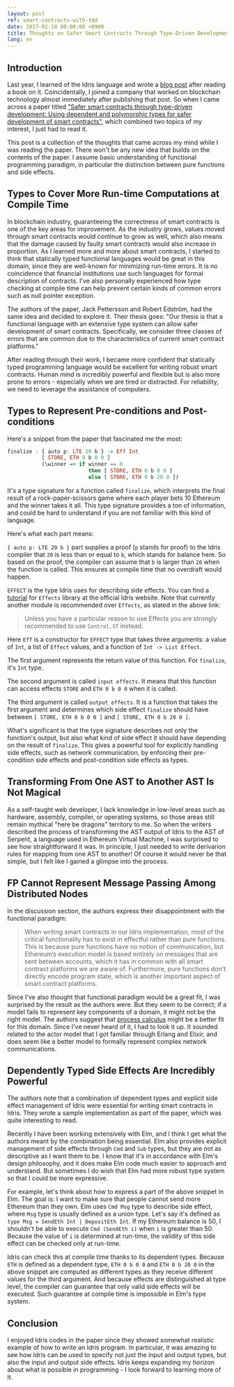 ```yaml
---
layout: post
ref: smart-contracts-with-tdd
date: 2017-02-18 00:00:00 +0900
title: Thoughts on Safer Smart Contracts Through Type-Driven Development
lang: en
---
```


## Introduction

Last year, I learned of the Idris language and wrote a [blog
post](https://harfangk.github.io/2017/10/24/tdd-with-idris-review.html) after reading a book on it.
Coincidentally, I joined a company that worked on blockchain technology almost immediately after
publishing that post. So when I came across a paper titled ["Safer smart contracts through
type-driven development: Using dependent and polymorphic types for safer development of smart
contracts"](https://publications.lib.chalmers.se/records/fulltext/234939/234939.pdf), which combined two topics of my interest, I just had to read it.

This post is a collection of the thoughts that came across my mind while I was reading the paper.
There won't be any new idea that builds on the contents of the paper. I assume basic understanding
of functional programming paradigm, in particular the distinction between pure functions and side
effects.

## Types to Cover More Run-time Computations at Compile Time

In blockchain industry, guaranteeing the correctness of smart contracts is one of the key areas for
improvement. As the industry grows, values moved through smart contracts would continue to grow as
well, which also means that the damage caused by faulty smart contracts would also increase in
proportion. As I learned more and more about smart contracts, I started to think that statically
typed functional languages would be great in this domain, since they are well-known for minimizing
run-time errors. It is no coincidence that financial institutions use such languages for formal
description of contracts. I've also personally experienced how type checking at compile time can
help prevent certain kinds of common errors such as null pointer exception.

The authors of the paper, Jack Pettersson and Robert Edström, had the same idea and decided to
explore it. Their thesis goes: "Our thesis is that a functional language with an extensive type
system can allow safer development of smart contracts. Specifically, we consider three classes of
errors that are common due to the characteristics of current smart contract platforms."

After reading through their work, I became more confident that statically typed programming language
would be excellent for writing robust smart contracts. Human mind is incredibly powerful and
flexible but is also more prone to errors - especially when we are tired or distracted. For
reliability, we need to leverage the assistance of computers.

## Types to Represent Pre-conditions and Post-conditions

Here's a snippet from the paper that fascinated me the most:

```haskell
finalize : { auto p: LTE 20 b } -> Eff Int 
           [ STORE, ETH 0 b 0 0 ]
           (\winner => if winner == 0 
                          then [ STORE, ETH 0 b 0 0 ] 
                          else [ STORE, ETH 0 b 20 0 ])
```

It's a type signature for a function called `finalize`, which interprets the final result of
a rock-paper-scissors game where each player bets 10 Ethereum and the winner takes it all. This
type signature provides a ton of information, and could be hard to understand if you are not familiar with this kind of language.

Here's what each part means:

`{ auto p: LTE 20 b }` part supplies a proof (`p` stands for proof) to the Idris compiler that `20`
is less than or equal to `b`, which stands for balance here. So based on the proof, the compiler can
assume that `b` is larger than `20` when the function is called. This ensures at compile time that
no overdraft would happen.

`EFFECT` is the type Idris uses for describing side effects. You can find
a [tutorial](http://docs.idris-lang.org/en/latest/effects/) for `Effects` library at the official
Idris website. Note that currently another module is recommended over `Effects`, as stated in the above link: 
> Unless you have a particular reason to use Effects you are strongly recommended to use `Control.ST` instead.

Here `Eff` is a constructor for `EFFECT` type that takes three arguments: a value of `Int`, a list of `Effect` values, and a function of
`Int -> List Effect`. 

The first argument represents the return value of this function. For `finalize`, it's `Int` type. 

The second argument is called `input effects`. It means that this function can access effects `STORE` and `ETH 0 b 0 0` when it is called. 

The third argument is called `output effects`. It is a function that takes the first argument and determines which side effect `finalize` should have between `[ STORE, ETH 0 b 0 0 ]` and `[ STORE, ETH 0 b 20 0 ]`. 

What's significant is that the type signature describes not only the function's output, but
also what kind of side effect it should have depending on the result of `finalize`. This gives a powerful tool for explicitly handling side effects, such as network communication, by enforcing their pre-condition side effects and post-condition side effects as types.

## Transforming From One AST to Another AST Is Not Magical

As a self-taught web developer, I lack knowledge in low-level areas such as hardware, assembly,
compiler, or operating systems, so those areas still remain mythical "here be dragons" territory to
me. So when the writers described the process of transforming the AST output of Idris to the AST of
Serpent, a language used in Ethereum Virtual Machine, I was surprised to see how straightforward it
was. In principle, I just needed to write derivarion rules for mapping from one AST to another! Of
course it would never be that simple, but I felt like I gained a glimpse into the process.

## FP Cannot Represent Message Passing Among Distributed Nodes

In the discussion section, the authors express their disappointment with the functional
paradigm:

> When writing smart contracts in our Idris implementation, most of the critical functionality has
> to exist in effectful rather than pure functions. This is because pure functions have no notion of
> communication, but Ethereum’s execution model is based entirely on messages that are sent between
> accounts, which it has in common with all smart contract platforms we are aware of. Furthermore,
> pure functions don’t directly encode program state, which is another important aspect of smart
> contract platforms.

Since I've also thought that functional paradigm would be a great fit, I was surprised by the result
as the authors were. But they seem to be correct; if a model fails to represent key components of a domain,
it might not be the right model. The authors suggest that [process calculus](https://www.wikiwand.com/en/Process_calculus) might be a better fit for
this domain. Since I've never heard of it, I had to look it up. It sounded related to the actor model that I got familiar through Erlang and Elixir, and does seem like a better model to formally represent complex network communications.

## Dependently Typed Side Effects Are Incredibly Powerful

The authors note that a combination of dependent types and explicit side effect management of Idris
were essential for writing smart contracts in Idris. They wrote a sample implementation as part of
the paper, which was quite interesting to read.

Recently I have been working extensively with Elm, and I think I get what the authors meant by the combination being essential. Elm
also provides explicit management of side effects through `Cmd` and `Sub` types, but they are not as
descriptive as I want them to be. I know that it's in accordance with Elm's design philosophy, and
it does make Elm code much easier to approach and understand. But sometimes I do wish
that Elm had more robust type system so that I could be more expressive.

For example, let's think about how to express a part of the above snippet in Elm. The goal is: I want
to make sure that people cannot send more Ethereum than they own. Elm uses `Cmd Msg` type to
describe side effect, where `Msg` type is usually defined as a union type. Let's say it's defined as
`type Msg = SendEth Int | DepositEth Int`. If my Ethereum balance is 50, I shouldn't be able to
execute `Cmd (SendEth i)` when `i` is greater than 50. Because the value of `i` is determined at
run-time, the validity of this side effect can be checked only at run-time.

Idris can check this at compile time thanks to its dependent types. Because `ETH` is
defined as a dependent type, `ETH 0 b 0 0` and `ETH 0 b 20 0` in the above snippet are computed
as different types as they receive different values for the third argument. And because
effects are distinguished at type level, the compiler can guarantee that only valid side effects will be
executed. Such guarantee at compile time is impossible in Elm's type system.

## Conclusion

I enjoyed Idris codes in the paper since they showed somewhat realistic example of how to write an Idris program. In particular, it was amazing to see how Idris can be used to specify not just the input and output types, but also the input and output side effects. Idris keeps expanding my horizon about what is possible in programming - I look forward to learning more of it.
